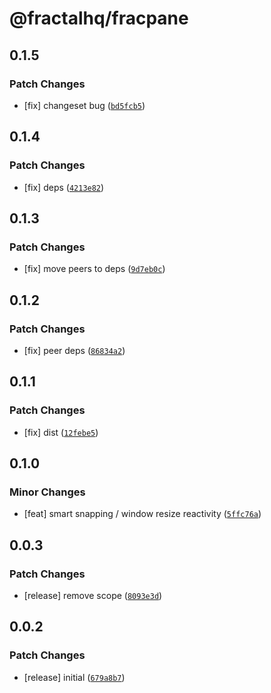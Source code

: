 # @fractalhq/fracpane

## 0.1.5

### Patch Changes

- [fix] changeset bug ([`bd5fcb5`](https://github.com/FractalHQ/fracpane/commit/bd5fcb500e87c940e757e07a2e339891fff97d25))

## 0.1.4

### Patch Changes

- [fix] deps ([`4213e82`](https://github.com/FractalHQ/fracpane/commit/4213e82afbbd490380671ce6d0aadf121ba46146))

## 0.1.3

### Patch Changes

- [fix] move peers to deps ([`9d7eb0c`](https://github.com/FractalHQ/fracpane/commit/9d7eb0cd9b2d20495718e1ade3e5c48859073e42))

## 0.1.2

### Patch Changes

- [fix] peer deps ([`86834a2`](https://github.com/FractalHQ/fracpane/commit/86834a2fa18b04fa0d590351101171db7de8e010))

## 0.1.1

### Patch Changes

- [fix] dist ([`12febe5`](https://github.com/FractalHQ/fracpane/commit/12febe5aae5f2d8d49c17c8851421b6549caab2a))

## 0.1.0

### Minor Changes

- [feat] smart snapping / window resize reactivity ([`5ffc76a`](https://github.com/FractalHQ/fracpane/commit/5ffc76aba1d54932935e946b2cf04c70c0c94976))

## 0.0.3

### Patch Changes

- [release] remove scope ([`8093e3d`](https://github.com/FractalHQ/fracpane/commit/8093e3ddff02d6af2ae90f453e5e4ee66923e805))

## 0.0.2

### Patch Changes

- [release] initial ([`679a8b7`](https://github.com/FractalHQ/fracpane/commit/679a8b77a09d86026def8b32b6e34f1c3aeb78f9))
